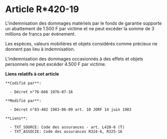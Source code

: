 # Article R*420-19

L'indemnisation des dommages matériels par le fonds de garantie supporte un abattement de 1.500 F par victime et ne peut
excéder la somme de 3 millions de francs par événement.

Les espèces, valeurs mobilières et objets considérés comme précieux ne donnent pas lieu à indemnisation.

L'indemnisation des dommages occasionnés à des effets et objets personnels ne peut excéder 4.500 F par victime.

**Liens relatifs à cet article**

	**Codifié par**:

	  - Décret n°76-666 1976-07-16

	**Modifié par**:

	  - Décret n°83-482 1983-06-09 art. 10 JORF 14 juin 1983

	**Liens**:

	  - TXT_SOURCE: Code des assurances - art. L420-6 (T)
	  - TXT_ASSOCIE: Code des assurances R324-6, R325-16
